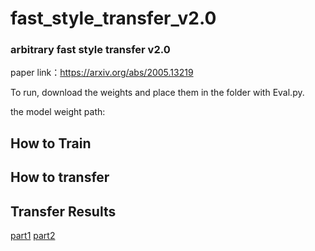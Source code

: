 # fast_style_transfer_v2.0
### arbitrary fast style transfer v2.0

paper link：https://arxiv.org/abs/2005.13219

To run, download the weights and place them in the folder with Eval.py.

the model weight path:

## How to Train



## How to transfer


## Transfer Results
[part1](https://github.com/bruceyanwee/fast_style_transfer_v2.0/blob/master/output/restult1.png)
[part2](https://github.com/bruceyanwee/fast_style_transfer_v2.0/blob/master/output/restult2.png)




